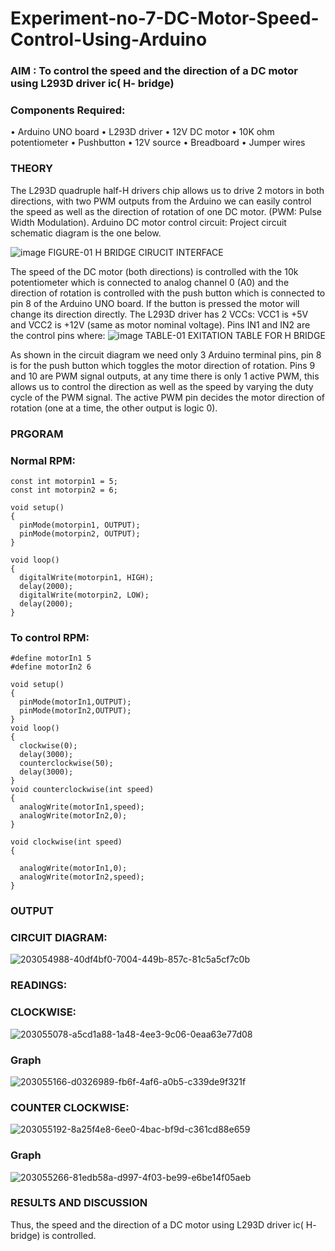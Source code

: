 # Experiment-no-7-DC-Motor-Speed-Control-Using-Arduino
### AIM : To control the speed and the direction of a DC motor using L293D driver ic( H- bridge)

### Components Required:
•	Arduino UNO board
•	L293D driver
•	12V DC motor
•	10K ohm potentiometer
•	Pushbutton
•	12V source
•	Breadboard
•	Jumper wires
### THEORY 
The L293D quadruple half-H drivers chip allows us to drive 2 motors in both directions, with two PWM outputs from the Arduino we can easily control the speed as well as the direction of rotation of one DC motor. (PWM: Pulse Width Modulation).
Arduino DC motor control circuit:
Project circuit schematic diagram is the one below.

![image](https://user-images.githubusercontent.com/36288975/167763051-b230c183-afc5-46f2-ba95-0f95e10dd6c9.png)
FIGURE-01 H BRIDGE CIRUCIT INTERFACE 
 
The speed of the DC motor (both directions) is controlled with the 10k potentiometer which is connected to analog channel 0 (A0) and the direction of rotation is controlled with the push button which is connected to pin 8 of the Arduino UNO board. If the button is pressed the motor will change its direction directly.
The L293D driver has 2 VCCs: VCC1 is +5V and VCC2 is +12V (same as motor nominal voltage). Pins IN1 and IN2 are the control pins where:
![image](https://user-images.githubusercontent.com/36288975/167763120-1421c2c5-8381-49eb-b376-03f6e1113b7a.png)
TABLE-01 EXITATION TABLE FOR H BRIDGE 

As shown in the circuit diagram we need only 3 Arduino terminal pins, pin 8 is for the push button which toggles the motor direction of rotation. Pins 9 and 10 are PWM signal outputs, at any time there is only 1 active PWM, this allows us to control the direction as well as the speed by varying the duty cycle of the PWM signal. The active PWM pin decides the motor direction of rotation (one at a time, the other output is logic 0).

### PRGORAM 
### Normal RPM:
```
const int motorpin1 = 5;
const int motorpin2 = 6;

void setup()
{
  pinMode(motorpin1, OUTPUT);
  pinMode(motorpin2, OUTPUT);
}

void loop()
{
  digitalWrite(motorpin1, HIGH);
  delay(2000);
  digitalWrite(motorpin2, LOW);
  delay(2000);
}
```
### To control RPM:
```
#define motorIn1 5
#define motorIn2 6

void setup()
{
  pinMode(motorIn1,OUTPUT);
  pinMode(motorIn2,OUTPUT);
}
void loop()
{
  clockwise(0);
  delay(3000);
  counterclockwise(50);
  delay(3000);
}
void counterclockwise(int speed)
{
  analogWrite(motorIn1,speed);
  analogWrite(motorIn2,0);
}

void clockwise(int speed)
{
  
  analogWrite(motorIn1,0);
  analogWrite(motorIn2,speed);
}
```
### OUTPUT
### CIRCUIT DIAGRAM:
![203054988-40df4bf0-7004-449b-857c-81c5a5cf7c0b](https://user-images.githubusercontent.com/94165377/203062897-bd10eb96-c680-4d37-9c95-5a819b981c94.png)
### READINGS:

### CLOCKWISE:

![203055078-a5cd1a88-1a48-4ee3-9c06-0eaa63e77d08](https://user-images.githubusercontent.com/94165377/203063146-e88fd8c5-b389-438a-9bdd-be0cffed4f82.png)
### Graph
![203055166-d0326989-fb6f-4af6-a0b5-c339de9f321f](https://user-images.githubusercontent.com/94165377/203063186-2f8a2088-93d4-4200-b586-1b798a29c4dd.png)
### COUNTER CLOCKWISE:

![203055192-8a25f4e8-6ee0-4bac-bf9d-c361cd88e659](https://user-images.githubusercontent.com/94165377/203063242-09120a11-a5ec-4b3d-9cab-c09d436fd203.png)
### Graph
![203055266-81edb58a-d997-4f03-be99-e6be14f05aeb](https://user-images.githubusercontent.com/94165377/203063274-7d271e0b-800a-4ca3-9e49-32499ab83e2b.png)



### RESULTS AND DISCUSSION 
Thus, the speed and the direction of a DC motor using L293D driver ic( H- bridge) is controlled.

